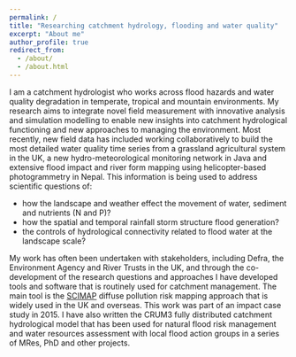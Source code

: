 ```yaml
---
permalink: /
title: "Researching catchment hydrology, flooding and water quality"
excerpt: "About me"
author_profile: true
redirect_from:
  - /about/
  - /about.html
---
```



I am a catchment hydrologist who works across flood hazards and water quality degradation in temperate, tropical and mountain environments. My research aims to integrate novel field measurement with innovative analysis and simulation modelling to enable new insights into catchment hydrological functioning and new approaches to managing the environment. Most recently, new field data has included working collaboratively to build the most detailed water quality time series from a grassland agricultural system in the UK, a new hydro-meteorological monitoring network in Java and extensive flood impact and river form mapping using helicopter-based photogrammetry in Nepal. This information is being used to address scientific questions of:
* how the landscape and weather effect the movement of water, sediment and nutrients (N and P)?
* how the spatial and temporal rainfall storm structure flood generation?
* the controls of hydrological connectivity related to flood water at the landscape scale?

My work has often been undertaken with stakeholders, including Defra, the Environment Agency and River Trusts in the UK, and through the co-development of the research questions and approaches I have developed tools and software that is routinely used for catchment management. The main tool is the [SCIMAP](http://www.scimap.org.uk) diffuse pollution risk mapping approach that is widely used in the UK and overseas. This work was part of an impact case study in 2015. I have also written the CRUM3 fully distributed catchment hydrological model that has been used for natural flood risk management and water resources assessment with local flood action groups in a series of MRes, PhD and other projects. 
